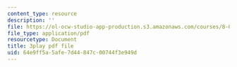 ```yaml
---
content_type: resource
description: ''
file: https://ol-ocw-studio-app-production.s3.amazonaws.com/courses/8-01sc-classical-mechanics-fall-2016/64e9ff5a5afe7d44847c00744f3e949d_u_LAfG5uIpY.pdf
file_type: application/pdf
resourcetype: Document
title: 3play pdf file
uid: 64e9ff5a-5afe-7d44-847c-00744f3e949d
---
```

